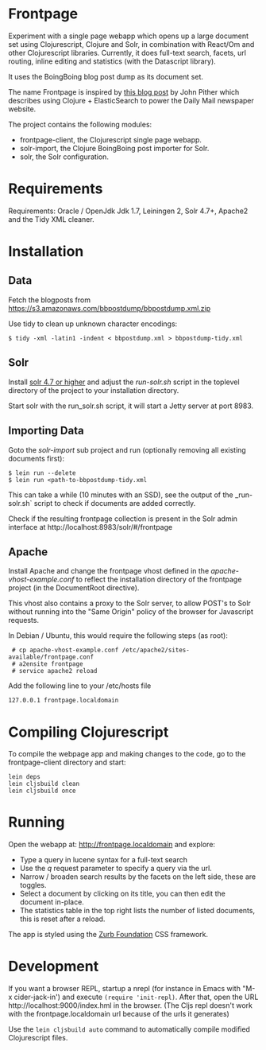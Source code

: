 # Frontpage

Experiment with a single page webapp which opens up a large document set
using Clojurescript, Clojure and Solr, in combination with
React/Om and other Clojurescript libraries. Currently, it does full-text
search, facets, url routing, inline editing and statistics (with the
Datascript library).

It uses the BoingBoing blog post dump as its document set.

The name Frontpage is inspired by [this blog post](http://www.pitheringabout.com/?p=1018) by John Pither which describes
using Clojure + ElasticSearch to power the Daily Mail newspaper website.

The project contains the following modules:
* frontpage-client, the Clojurescript single page webapp.
* solr-import, the Clojure BoingBoing post importer for Solr.
* solr, the Solr configuration.


# Requirements

Requirements: Oracle / OpenJdk Jdk 1.7, Leiningen 2, Solr 4.7+, Apache2 and
the Tidy XML cleaner.

# Installation

## Data

Fetch the blogposts from https://s3.amazonaws.com/bbpostdump/bbpostdump.xml.zip

Use tidy to clean up unknown character encodings:
```
$ tidy -xml -latin1 -indent < bbpostdump.xml > bbpostdump-tidy.xml
```

## Solr
Install [solr 4.7 or higher](http://lucene.apache.org/solr) and adjust the
_run-solr.sh_ script in the toplevel directory of the project to your installation directory.

Start solr with the run_solr.sh script, it will start a Jetty server at port 8983.

## Importing Data
Goto the _solr-import_ sub project and run (optionally removing all
existing documents first):
```
$ lein run --delete
$ lein run <path-to-bbpostdump-tidy.xml
```

This can take a while (10 minutes with an SSD), see the output of the _run-solr.sh` script to check
if documents are added correctly.

Check if the resulting frontpage collection is present in the Solr admin interface at
http://localhost:8983/solr/#/frontpage

## Apache
Install Apache and change the frontpage vhost defined in the
_apache-vhost-example.conf_ to reflect the installation directory of the
frontpage project (in the DocumentRoot directive).

This vhost also contains a proxy to the Solr server,
to allow POST's to Solr without running into the "Same Origin" policy of
the browser for Javascript requests.

In Debian / Ubuntu, this would require the following steps (as root):
```
 # cp apache-vhost-example.conf /etc/apache2/sites-available/frontpage.conf
 # a2ensite frontpage
 # service apache2 reload
```

Add the following line to your /etc/hosts file
```
127.0.0.1 frontpage.localdomain
```

# Compiling Clojurescript
To compile the webpage app and making changes to the code, go to the frontpage-client directory and start:
```
lein deps
lein cljsbuild clean
lein cljsbuild once
```

# Running

Open the webapp at: http://frontpage.localdomain and explore:

* Type a query in lucene syntax for a full-text search
* Use the _q_ request parameter to specify a query via the url.
* Narrow / broaden search results by the facets on the left side, these are toggles.
* Select a document by clicking on its title, you can then edit the
  document in-place.
* The statistics table in the top right lists the number of listed
  documents, this is reset after a reload.

The app is styled using the [Zurb Foundation](foundation.zurb.com) CSS framework.

# Development
If you want a browser REPL, startup a nrepl (for instance in Emacs with "M-x
cider-jack-in') and execute
`(require 'init-repl)`. After that, open the  URL
http://localhost:9000/index.hml in the browser. (The Cljs repl doesn't work with the
frontpage.localdomain url because of the urls it generates)

Use the `lein cljsbuild auto` command to automatically compile modified
Clojurescript files.


